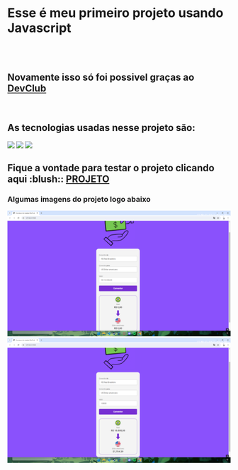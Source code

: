 <h1>Esse é meu primeiro projeto usando Javascript</h1>
<br>
<br>
<h2>Novamente isso só foi possivel graças ao  <a href="https://rodolfomori.com.br/devclub">DevClub</a></h2>
<br>
<h2>As tecnologias usadas nesse projeto são:</h2>
<img src=https://img.shields.io/badge/HTML5-E34F26?style=for-the-badge&logo=html5&logoColor=white>
<img src=https://img.shields.io/badge/CSS3-1572B6?style=for-the-badge&logo=css3&logoColor=white>
<img src=https://img.shields.io/badge/JavaScript-F7DF1E?style=for-the-badge&logo=javascript&logoColor=black>

<h2>Fique a vontade para testar o projeto clicando aqui :blush:: <a href = https://pietrominto.github.io/Conversor-de-moedas-DevClub/> PROJETO</a> </h2>
  
<h3>Algumas imagens do projeto logo abaixo</h3>
<img src=https://github.com/PietroMinto/Conversor-de-moedas-DevClub/blob/main/assets/Desktop%20Screenshot%202024.08.06%20-%2014.05.00.14.png?raw=true>
<br>
<img src=https://github.com/PietroMinto/Conversor-de-moedas-DevClub/blob/main/assets/Desktop%20Screenshot%202024.08.06%20-%2014.05.35.26.png?raw=true>

